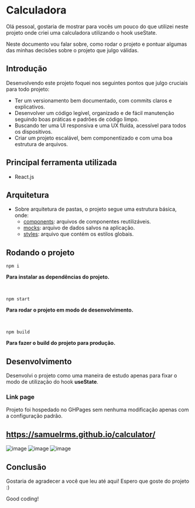 # Calculadora

Olá pessoal, gostaria de mostrar para vocês um pouco do que utilizei neste projeto onde criei uma calculadora utilizando o hook useState.

Neste documento vou falar sobre, como rodar o projeto e pontuar algumas das minhas decisões sobre o projeto que julgo válidas.

## Introdução

Desenvolvendo este projeto foquei nos seguintes pontos que julgo cruciais para todo projeto:

- Ter um versionamento bem documentado, com commits claros e explicativos.
- Desenvolver um código legível, organizado e de fácil manutenção seguindo boas práticas e padrões de código limpo.
- Buscando ter uma UI responsiva e uma UX fluída, acessível para todos os dispositivos.
- Criar um projeto escalável, bem componentizado e com uma boa estrutura de arquivos.

## Principal ferramenta utilizada

- React.js

## Arquitetura

- Sobre arquitetura de pastas, o projeto segue uma estrutura básica, onde:
  - [components](https://github.com/samuelrms/calculator/tree/main/src/components): arquivos de componentes reutilizáveis.
  - [mocks](https://github.com/samuelrms/calculator/tree/main/src/components/Mocks): arquivo de dados salvos na aplicação.
  - [styles](https://github.com/samuelrms/calculator/tree/main/src/components/Styles): arquivo que contém os estilos globais.

## Rodando o projeto
```
npm i
```
**Para instalar as dependências do projeto.**

<br>


```
npm start
```
**Para rodar o projeto em modo de desenvolvimento.**

<br>

```
npm build
```
**Para fazer o build do projeto para produção.**

## Desenvolvimento 

Desenvolvi o projeto como uma maneira de estudo apenas para fixar o modo de utilização do hook **__useState__**.

### Link page

Projeto foi hospedado no GHPages sem nenhuma modificação apenas com a configuração padrão.

## https://samuelrms.github.io/calculator/


![image](https://user-images.githubusercontent.com/92615688/170886634-36cd9760-9719-4154-8e7b-04c8b1d2e44d.png)
![image](https://user-images.githubusercontent.com/92615688/170886647-97d935b5-0fe6-4869-b7f3-676ca16cb419.png)
![image](https://user-images.githubusercontent.com/92615688/170886618-79bce145-0a21-42df-bd66-4b9478909d44.png)


## Conclusão

Gostaria de agradecer a você que leu até aqui! Espero que goste do projeto :)

Good coding!




